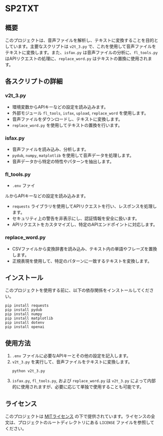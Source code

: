 # SP2TXT

## 概要
このプロジェクトは、音声ファイルを解析し、テキストに変換することを目的としています。主要なスクリプトは `v2t_3.py` で、これを使用して音声ファイルをテキストに変換します。また、`isfax.py` は音声ファイルの分析に、`fl_tools.py` はAPIリクエストの処理に、`replace_word.py` はテキストの置換に使用されます。

## 各スクリプトの詳細

### v2t_3.py
- 環境変数からAPIキーなどの設定を読み込みます。
- 外部モジュール `fl_tools`, `isfax`, `upload`, `replace_word` を使用します。
- 音声ファイルをダウンロードし、テキストに変換します。
- `replace_word.py` を使用してテキストの置換を行います。

### isfax.py
- 音声ファイルを読み込み、分析します。
- `pydub`, `numpy`, `matplotlib` を使用して音声データを処理します。
- 音声データから特定の特性やパターンを抽出します。

### fl_tools.py
- `.env` ファイ

ルからAPIキーなどの設定を読み込みます。
- `requests` ライブラリを使用してAPIリクエストを行い、レスポンスを処理します。
- セキュリティ上の警告を非表示にし、認証情報を安全に扱います。
- APIリクエストをカスタマイズし、特定のAPIエンドポイントに対応します。

### replace_word.py
- CSVファイルから変換辞書を読み込み、テキスト内の単語やフレーズを置換します。
- 正規表現を使用して、特定のパターンに一致するテキストを変換します。

## インストール
このプロジェクトを使用する前に、以下の依存関係をインストールしてください。
```
pip install requests
pip install pydub
pip install numpy
pip install matplotlib
pip install dotenv
pip install openai
```

## 使用方法
1. `.env` ファイルに必要なAPIキーとその他の設定を記入します。
2. `v2t_3.py` を実行して、音声ファイルをテキストに変換します。
   ```
   python v2t_3.py
   ```
3. `isfax.py`, `fl_tools.py`, および `replace_word.py` は `v2t_3.py` によって内部的に使用されますが、必要に応じて単独で使用することも可能です。


## ライセンス
このプロジェクトは [MITライセンス](LICENSE) の下で提供されています。ライセンスの全文は、プロジェクトのルートディレクトリにある `LICENSE` ファイルを参照してください。
